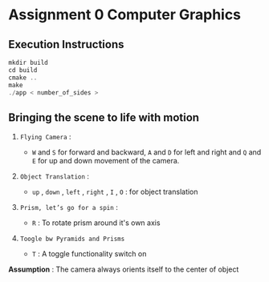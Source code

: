# Assignment 0 Computer Graphics

## Execution Instructions

```cpp
mkdir build
cd build 
cmake ..
make 
./app < number_of_sides >
```
## Bringing the scene to life with motion

1. `Flying Camera` : 
   
   - `W` and `S` for forward and backward, `A` and `D` for left and right and `Q` and `E` for  up and down movement of the camera.
  
2. `Object Translation` :
   
   - `up` , `down` , `left`  , `right`  ,  `I`  , `O` : for object translation 
  
3. `Prism, let’s go for a spin` :
   
   - `R` : To rotate prism around it's own axis
   
4. `Toogle bw Pyramids and Prisms`
   
   - `T` : A toggle functionality switch on
  
**Assumption** : The camera always orients itself to the center of object

